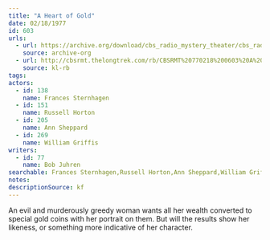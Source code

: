 ```yaml
---
title: "A Heart of Gold"
date: 02/18/1977
id: 603
urls: 
  - url: https://archive.org/download/cbs_radio_mystery_theater/cbs_radio_mystery_theater-0601-0650.zip/cbs_radio_mystery_theater-0601-0650%2Fcbsrmt_0603_a_heart_of_gold.mp3
    source: archive-org
  - url: http://cbsrmt.thelongtrek.com/rb/CBSRMT%20770218%200603%20A%20Heart%20of%20Gold_wbbm_rb.mp3
    source: kl-rb
tags: 
actors:  
  - id: 138
    name: Frances Sternhagen  
  - id: 151
    name: Russell Horton  
  - id: 205
    name: Ann Sheppard  
  - id: 269
    name: William Griffis
writers:  
  - id: 77
    name: Bob Juhren
searchable: Frances Sternhagen,Russell Horton,Ann Sheppard,William Griffis Bob Juhren
notes: 
descriptionSource: kf
---
```

An evil and murderously greedy woman wants all her wealth converted to special gold coins with her portrait on them. But will the results show her likeness, or something more indicative of her character.